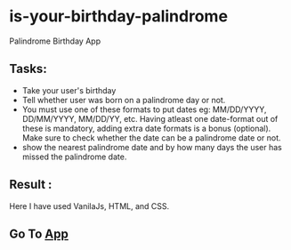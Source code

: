 # is-your-birthday-palindrome
Palindrome Birthday App 

## Tasks: 
- Take your user's birthday
- Tell whether user was born on a palindrome day or not.
- You must use one of these formats to put dates eg: MM/DD/YYYY, DD/MM/YYYY, MM/DD/YY, etc. Having atleast one date-format out of these is mandatory, adding extra date formats is a bonus (optional). Make sure to check whether the date can be a palindrome date or not.
-  show the nearest palindrome date and by how many days the user has missed the palindrome date.
## Result :
Here I have used VanilaJs, HTML, and CSS.
## Go To [App](https://arjun-computer-geek.github.io/is-your-birthday-palindrome/)
